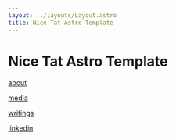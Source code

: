 ```yaml
---
layout: ../layouts/Layout.astro
title: Nice Tat Astro Template
---
```

<!-- Markdown Preview - https://dillinger.io/ -->

# Nice Tat Astro Template

[about](/about)

[media](/media)

[writings](/writings)

[linkedin](/(https://www.linkedin.com/in/mattaolive/))
